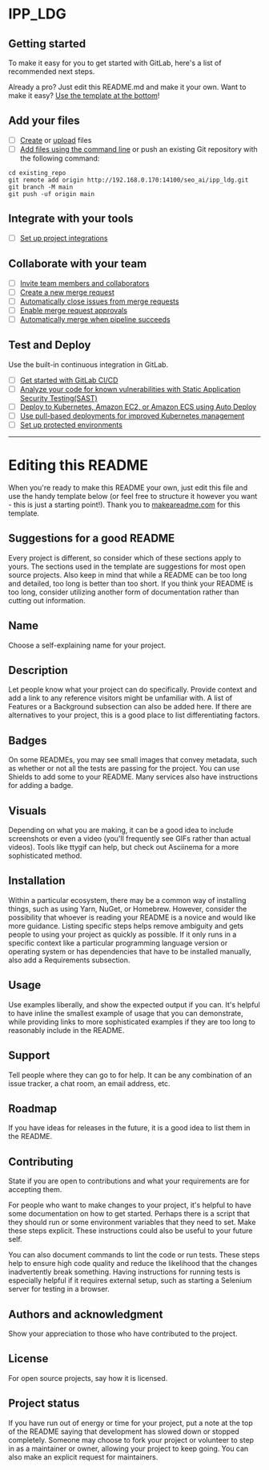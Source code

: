 # IPP_LDG



## Getting started

To make it easy for you to get started with GitLab, here's a list of recommended next steps.

Already a pro? Just edit this README.md and make it your own. Want to make it easy? [Use the template at the bottom](#editing-this-readme)!

## Add your files

- [ ] [Create](https://docs.gitlab.com/ee/user/project/repository/web_editor.html#create-a-file) or [upload](https://docs.gitlab.com/ee/user/project/repository/web_editor.html#upload-a-file) files
- [ ] [Add files using the command line](https://docs.gitlab.com/ee/gitlab-basics/add-file.html#add-a-file-using-the-command-line) or push an existing Git repository with the following command:

```
cd existing_repo
git remote add origin http://192.168.0.170:14100/seo_ai/ipp_ldg.git
git branch -M main
git push -uf origin main
```

## Integrate with your tools

- [ ] [Set up project integrations](http://192.168.0.170:14100/seo_ai/ipp_ldg/-/settings/integrations)

## Collaborate with your team

- [ ] [Invite team members and collaborators](https://docs.gitlab.com/ee/user/project/members/)
- [ ] [Create a new merge request](https://docs.gitlab.com/ee/user/project/merge_requests/creating_merge_requests.html)
- [ ] [Automatically close issues from merge requests](https://docs.gitlab.com/ee/user/project/issues/managing_issues.html#closing-issues-automatically)
- [ ] [Enable merge request approvals](https://docs.gitlab.com/ee/user/project/merge_requests/approvals/)
- [ ] [Automatically merge when pipeline succeeds](https://docs.gitlab.com/ee/user/project/merge_requests/merge_when_pipeline_succeeds.html)

## Test and Deploy

Use the built-in continuous integration in GitLab.

- [ ] [Get started with GitLab CI/CD](https://docs.gitlab.com/ee/ci/quick_start/index.html)
- [ ] [Analyze your code for known vulnerabilities with Static Application Security Testing(SAST)](https://docs.gitlab.com/ee/user/application_security/sast/)
- [ ] [Deploy to Kubernetes, Amazon EC2, or Amazon ECS using Auto Deploy](https://docs.gitlab.com/ee/topics/autodevops/requirements.html)
- [ ] [Use pull-based deployments for improved Kubernetes management](https://docs.gitlab.com/ee/user/clusters/agent/)
- [ ] [Set up protected environments](https://docs.gitlab.com/ee/ci/environments/protected_environments.html)

***

# Editing this README

When you're ready to make this README your own, just edit this file and use the handy template below (or feel free to structure it however you want - this is just a starting point!).  Thank you to [makeareadme.com](https://www.makeareadme.com/) for this template.

## Suggestions for a good README
Every project is different, so consider which of these sections apply to yours. The sections used in the template are suggestions for most open source projects. Also keep in mind that while a README can be too long and detailed, too long is better than too short. If you think your README is too long, consider utilizing another form of documentation rather than cutting out information.

## Name
Choose a self-explaining name for your project.

## Description
Let people know what your project can do specifically. Provide context and add a link to any reference visitors might be unfamiliar with. A list of Features or a Background subsection can also be added here. If there are alternatives to your project, this is a good place to list differentiating factors.

## Badges
On some READMEs, you may see small images that convey metadata, such as whether or not all the tests are passing for the project. You can use Shields to add some to your README. Many services also have instructions for adding a badge.

## Visuals
Depending on what you are making, it can be a good idea to include screenshots or even a video (you'll frequently see GIFs rather than actual videos). Tools like ttygif can help, but check out Asciinema for a more sophisticated method.

## Installation
Within a particular ecosystem, there may be a common way of installing things, such as using Yarn, NuGet, or Homebrew. However, consider the possibility that whoever is reading your README is a novice and would like more guidance. Listing specific steps helps remove ambiguity and gets people to using your project as quickly as possible. If it only runs in a specific context like a particular programming language version or operating system or has dependencies that have to be installed manually, also add a Requirements subsection.

## Usage
Use examples liberally, and show the expected output if you can. It's helpful to have inline the smallest example of usage that you can demonstrate, while providing links to more sophisticated examples if they are too long to reasonably include in the README.

## Support
Tell people where they can go to for help. It can be any combination of an issue tracker, a chat room, an email address, etc.

## Roadmap
If you have ideas for releases in the future, it is a good idea to list them in the README.

## Contributing
State if you are open to contributions and what your requirements are for accepting them.

For people who want to make changes to your project, it's helpful to have some documentation on how to get started. Perhaps there is a script that they should run or some environment variables that they need to set. Make these steps explicit. These instructions could also be useful to your future self.

You can also document commands to lint the code or run tests. These steps help to ensure high code quality and reduce the likelihood that the changes inadvertently break something. Having instructions for running tests is especially helpful if it requires external setup, such as starting a Selenium server for testing in a browser.

## Authors and acknowledgment
Show your appreciation to those who have contributed to the project.

## License
For open source projects, say how it is licensed.

## Project status
If you have run out of energy or time for your project, put a note at the top of the README saying that development has slowed down or stopped completely. Someone may choose to fork your project or volunteer to step in as a maintainer or owner, allowing your project to keep going. You can also make an explicit request for maintainers.
